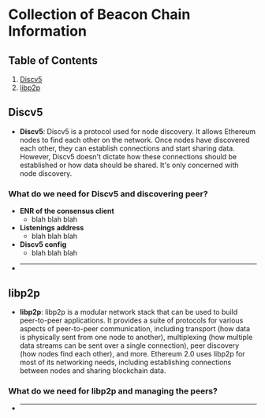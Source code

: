 # Collection of Beacon Chain Information

## Table of Contents

1. [Discv5](#Discv5)
2. [libp2p](#libp2p)

## Discv5

- **Discv5**: Discv5 is a protocol used for node discovery. It allows Ethereum nodes to find each other on the network. Once nodes have discovered each other, they can establish connections and start sharing data. However, Discv5 doesn't dictate how these connections should be established or how data should be shared. It's only concerned with node discovery.

### What do we need for Discv5 and discovering peer?

- **ENR of the consensus client**
  - blah blah blah
- **Listenings address**
  - blah blah blah
- **Discv5 config**
  - blah blah blah
- ****

## libp2p

- **libp2p**: libp2p is a modular network stack that can be used to build peer-to-peer applications. It provides a suite of protocols for various aspects of peer-to-peer communication, including transport (how data is physically sent from one node to another), multiplexing (how multiple data streams can be sent over a single connection), peer discovery (how nodes find each other), and more. Ethereum 2.0 uses libp2p for most of its networking needs, including establishing connections between nodes and sharing blockchain data.

### What do we need for libp2p and managing the peers?

- ****